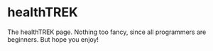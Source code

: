 # healthTREK
The healthTREK page. 
Nothing too fancy, since all programmers are beginners. But hope you enjoy! 
